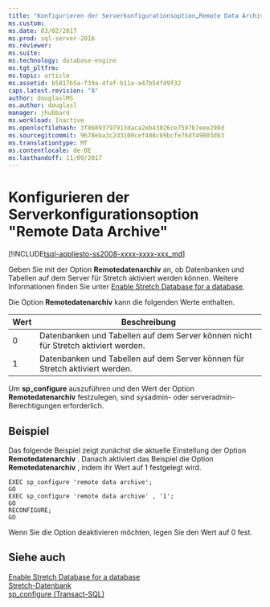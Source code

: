 ```yaml
---
title: "Konfigurieren der Serverkonfigurationsoption„Remote Data Archive“ | Microsoft-Dokumentation"
ms.custom: 
ms.date: 03/02/2017
ms.prod: sql-server-2016
ms.reviewer: 
ms.suite: 
ms.technology: database-engine
ms.tgt_pltfrm: 
ms.topic: article
ms.assetid: b5817b5a-f39a-4faf-b11e-a47b54fd9f32
caps.latest.revision: "8"
author: douglaslMS
ms.author: douglasl
manager: jhubbard
ms.workload: Inactive
ms.openlocfilehash: 3f86893797913daca2eb43826ce7597b7eee298d
ms.sourcegitcommit: 9678eba3c2d3100cef408c69bcfe76df49803d63
ms.translationtype: MT
ms.contentlocale: de-DE
ms.lasthandoff: 11/09/2017
---
```

# <a name="configure-the-remote-data-archive-server-configuration-option"></a>Konfigurieren der Serverkonfigurationsoption "Remote Data Archive"
[!INCLUDE[tsql-appliesto-ss2008-xxxx-xxxx-xxx_md](../../includes/tsql-appliesto-ss2008-xxxx-xxxx-xxx-md.md)]

  Geben Sie mit der Option **Remotedatenarchiv** an, ob Datenbanken und Tabellen auf dem Server für Stretch aktiviert werden können. Weitere Informationen finden Sie unter [Enable Stretch Database for a database](../../sql-server/stretch-database/enable-stretch-database-for-a-database.md).  
  
 Die Option **Remotedatenarchiv** kann die folgenden Werte enthalten.  
  
|Wert|Beschreibung|  
|-----------|-----------------|  
|0|Datenbanken und Tabellen auf dem Server können nicht für Stretch aktiviert werden.|  
|1|Datenbanken und Tabellen auf dem Server können für Stretch aktiviert werden.|  
  
 Um **sp_configure** auszuführen und den Wert der Option **Remotedatenarchiv** festzulegen, sind sysadmin- oder serveradmin-Berechtigungen erforderlich.  
  
## <a name="example"></a>Beispiel  
 Das folgende Beispiel zeigt zunächst die aktuelle Einstellung der Option **Remotedatenarchiv** . Danach aktiviert das Beispiel die Option **Remotedatenarchiv** , indem ihr Wert auf 1 festgelegt wird.  
  
```  
EXEC sp_configure 'remote data archive';  
GO  
EXEC sp_configure 'remote data archive' , '1';  
GO  
RECONFIGURE;  
GO  
```  
  
 Wenn Sie die Option deaktivieren möchten, legen Sie den Wert auf 0 fest.  
  
## <a name="see-also"></a>Siehe auch  
 [Enable Stretch Database for a database](../../sql-server/stretch-database/enable-stretch-database-for-a-database.md)   
 [Stretch-Datenbank](../../sql-server/stretch-database/stretch-database.md)   
 [sp_configure &#40;Transact-SQL&#41;](../../relational-databases/system-stored-procedures/sp-configure-transact-sql.md)  
  
  

